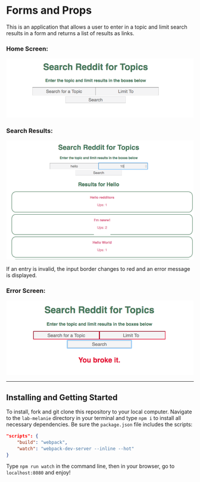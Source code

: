 # Forms and Props

This is an application that allows a user to enter in a topic and limit search results in a form and returns a list of results as links.

### Home Screen:

![home](./img/search-pic.png)

### Search Results:

![results](./img/result-pic.png)

If an entry is invalid, the input border changes to red and an error message is displayed.

### Error Screen:

![error](./img/error-pic.png)


---

## Installing and Getting Started

To install, fork and git clone this repository to your local computer. Navigate to the `lab-melanie` directory in your terminal and type `npm i` to install all necessary dependencies. Be sure the `package.json` file includes the scripts:
```json
"scripts": {
    "build": "webpack",
    "watch": "webpack-dev-server --inline --hot"
}
```
Type `npm run watch` in the command line, then in your browser, go to `localhost:8080` and enjoy!
